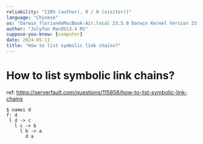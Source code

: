 ```yaml
---
reliability: "[20% (author), 0 / 0 (visitor)]"
language: "Chinese"
os: "Darwin floriandeMacBook-Air.local 23.5.0 Darwin Kernel Version 23.5.0: Wed May  1 20:16:51 PDT 2024; root:xnu-10063.121.3~5/RELEASE_ARM64_T8103 arm64"
author: "Julyfun MacOS13.4 M1"
suppose-you-know: [computer]
date: 2024-05-11
title: "How to list symbolic link chains?"
---
```


# How to list symbolic link chains?

ref: https://serverfault.com/questions/115856/how-to-list-symbolic-link-chains

```
$ namei d
f: d
 l d -> c
   l c -> b
     l b -> a
       d a
```

